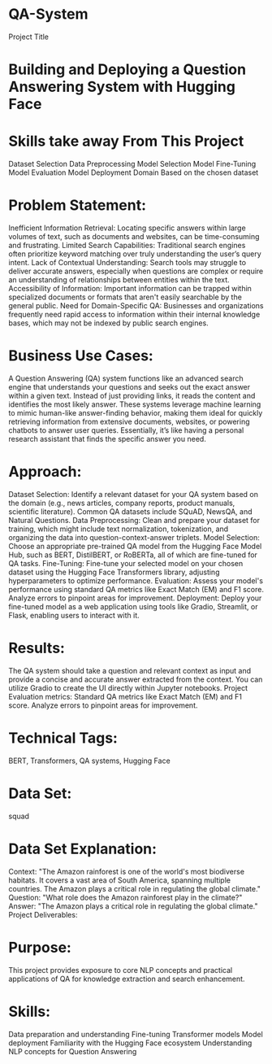 # QA-System

Project Title
# Building and Deploying a Question Answering System with Hugging Face
# Skills take away From This Project
Dataset Selection
Data Preprocessing
Model Selection
Model Fine-Tuning
Model Evaluation
Model Deployment
Domain
Based on the chosen dataset


# Problem Statement:
Inefficient Information Retrieval: Locating specific answers within large volumes of text, such as documents and websites, can be time-consuming and frustrating.
Limited Search Capabilities: Traditional search engines often prioritize keyword matching over truly understanding the user’s query intent.
Lack of Contextual Understanding: Search tools may struggle to deliver accurate answers, especially when questions are complex or require an understanding of relationships between entities within the text.
Accessibility of Information: Important information can be trapped within specialized documents or formats that aren't easily searchable by the general public.
Need for Domain-Specific QA: Businesses and organizations frequently need rapid access to information within their internal knowledge bases, which may not be indexed by public search engines.
# Business Use Cases:
A Question Answering (QA) system functions like an advanced search engine that understands your questions and seeks out the exact answer within a given text. Instead of just providing links, it reads the content and identifies the most likely answer. These systems leverage machine learning to mimic human-like answer-finding behavior, making them ideal for quickly retrieving information from extensive documents, websites, or powering chatbots to answer user queries. Essentially, it’s like having a personal research assistant that finds the specific answer you need.

# Approach:
Dataset Selection: Identify a relevant dataset for your QA system based on the domain (e.g., news articles, company reports, product manuals, scientific literature). Common QA datasets include SQuAD, NewsQA, and Natural Questions.
Data Preprocessing: Clean and prepare your dataset for training, which might include text normalization, tokenization, and organizing the data into question-context-answer triplets.
Model Selection: Choose an appropriate pre-trained QA model from the Hugging Face Model Hub, such as BERT, DistilBERT, or RoBERTa, all of which are fine-tuned for QA tasks.
Fine-Tuning: Fine-tune your selected model on your chosen dataset using the Hugging Face Transformers library, adjusting hyperparameters to optimize performance.
Evaluation: Assess your model's performance using standard QA metrics like Exact Match (EM) and F1 score. Analyze errors to pinpoint areas for improvement.
Deployment: Deploy your fine-tuned model as a web application using tools like Gradio, Streamlit, or Flask, enabling users to interact with it.
# Results: 
The QA system should take a question and relevant context as input and provide a concise and accurate answer extracted from the context. You can utilize Gradio to create the UI directly within Jupyter notebooks.
Project Evaluation metrics:
Standard QA metrics like Exact Match (EM) and F1 score. Analyze errors to pinpoint areas for improvement.
# Technical Tags:
BERT, Transformers, QA systems, Hugging Face
# Data Set:
squad

# Data Set Explanation:
Context: "The Amazon rainforest is one of the world's most biodiverse habitats. It covers a vast area of South America, spanning multiple countries. The Amazon plays a critical role in regulating the global climate."
Question: "What role does the Amazon rainforest play in the climate?"
Answer: "The Amazon plays a critical role in regulating the global climate."
Project Deliverables:
# Purpose:
This project provides exposure to core NLP concepts and practical applications of QA for knowledge extraction and search enhancement.
# Skills:
Data preparation and understanding
Fine-tuning Transformer models
Model deployment
Familiarity with the Hugging Face ecosystem
Understanding NLP concepts for Question Answering
